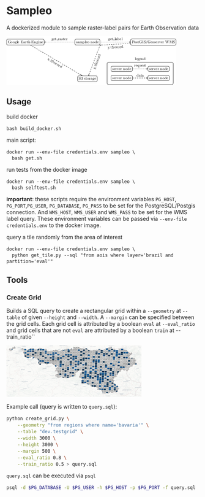 # Sampleo

A dockerized module to sample raster-label pairs for Earth Observation data

<img src="doc/node_diagram.png">

## Usage

build docker
```
bash build_docker.sh
```

main script:
```
docker run --env-file credentials.env sampleo \
  bash get.sh
```

run tests from the docker image
```
docker run --env-file credentials.env sampleo \
  bash selftest.sh
```

**important**: these scripts require the environment variables `PG_HOST`, `PG_PORT`,`PG_USER`, `PG_DATABASE`, `PG_PASS` to be set for the PostgreSQL/Postgis connection.
And `WMS_HOST`, `WMS_USER` and `WMS_PASS` to be set for the WMS label query.
These environment variables can be passed via `--env-file credentials.env` to the docker image.

query a tile randomly from the area of interest
```
docker run --env-file credentials.env sampleo \
  python get_tile.py --sql "from aois where layer='brazil and partition='eval'"
```

## Tools

### Create Grid

Builds a SQL query to create a rectangular grid within a `--geometry` at `--table` of given `--height` and `--width`.
A `--margin` can be specified between the grid cells.
Each grid cell is attributed by a boolean `eval` at `--eval_ratio` and grid cells that are not `eval` are attributed by a boolean `train` at --train_ratio``

<img width=70% src=doc/grid.png>

Example call (query is written to `query.sql`):
```bash
python create_grid.py \
    --geometry "from regions where name='bavaria'" \
    --table "dev.testgrid" \
    --width 3000 \
    --height 3000 \
    --margin 500 \
    --eval_ratio 0.8 \
    --train_ratio 0.5 > query.sql
```

`query.sql` can be executed via `psql`
```bash
psql -d $PG_DATABASE -U $PG_USER -h $PG_HOST -p $PG_PORT -f query.sql
```
